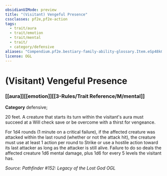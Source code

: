 ```yaml
---
obsidianUIMode: preview
title: "(Visitant) Vengeful Presence"
cssclasses: pf2e,pf2e-action
tags:
  - trait/aura
  - trait/emotion
  - trait/mental
  - trait/
  - category/defensive
aliases: "Compendium.pf2e.bestiary-family-ability-glossary.Item.eSp48kG7v1GNuGgh"
license: OGL
---
```

# (Visitant) Vengeful Presence

### [[aura]][[emotion]][[3-Rules/Trait Reference/M/mental]]

**Category** defensive; 




20 feet. A creature that starts its turn within the visitant's aura must succeed at a Will check save or be overcome with a thirst for vengeance.

For 1d4 rounds (1 minute on a critical failure), if the affected creature was attacked within the last round (whether or not the attack hit), the creature must use at least 1 action per round to Strike or use a hostile action toward its last attacker as long as the attacker is still alive. Failure to do so deals the affected creature 1d6 mental damage, plus 1d6 for every 5 levels the visitant has.

*Source: Pathfinder #152: Legacy of the Lost God*
*OGL*